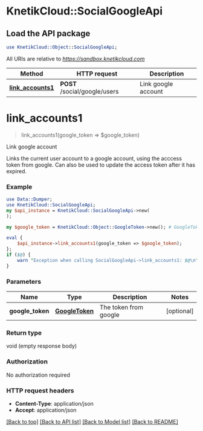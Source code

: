 # KnetikCloud::SocialGoogleApi

## Load the API package
```perl
use KnetikCloud::Object::SocialGoogleApi;
```

All URIs are relative to *https://sandbox.knetikcloud.com*

Method | HTTP request | Description
------------- | ------------- | -------------
[**link_accounts1**](SocialGoogleApi.md#link_accounts1) | **POST** /social/google/users | Link google account


# **link_accounts1**
> link_accounts1(google_token => $google_token)

Link google account

Links the current user account to a google account, using the acccess token from google. Can also be used to update the access token after it has expired.

### Example 
```perl
use Data::Dumper;
use KnetikCloud::SocialGoogleApi;
my $api_instance = KnetikCloud::SocialGoogleApi->new(
);

my $google_token = KnetikCloud::Object::GoogleToken->new(); # GoogleToken | The token from google

eval { 
    $api_instance->link_accounts1(google_token => $google_token);
};
if ($@) {
    warn "Exception when calling SocialGoogleApi->link_accounts1: $@\n";
}
```

### Parameters

Name | Type | Description  | Notes
------------- | ------------- | ------------- | -------------
 **google_token** | [**GoogleToken**](GoogleToken.md)| The token from google | [optional] 

### Return type

void (empty response body)

### Authorization

No authorization required

### HTTP request headers

 - **Content-Type**: application/json
 - **Accept**: application/json

[[Back to top]](#) [[Back to API list]](../README.md#documentation-for-api-endpoints) [[Back to Model list]](../README.md#documentation-for-models) [[Back to README]](../README.md)

